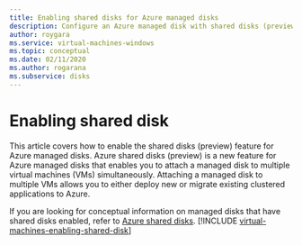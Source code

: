 ```yaml
---
title: Enabling shared disks for Azure managed disks
description: Configure an Azure managed disk with shared disks (preview) so that you can share it across multiple VMs
author: roygara
ms.service: virtual-machines-windows
ms.topic: conceptual
ms.date: 02/11/2020
ms.author: rogarana
ms.subservice: disks
---
```


# Enabling shared disk

This article covers how to enable the shared disks (preview) feature for Azure managed disks. Azure shared disks (preview) is a new feature for Azure managed disks that enables you to attach a managed disk to multiple virtual machines (VMs) simultaneously. Attaching a managed disk to multiple VMs allows you to either deploy new or migrate existing clustered applications to Azure. 

If you are looking for conceptual information on managed disks that have shared disks enabled, refer to [Azure shared disks](disks-shared-disks.md).
[!INCLUDE [virtual-machines-enabling-shared-disk](../../../includes/virtual-machines-enabling-shared-disk.md)]